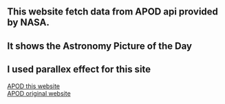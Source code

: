 <br>

<h2>This website fetch data from APOD api provided by NASA.</h2> 
<h2>It shows the Astronomy Picture of the Day</h2>
<h2>I used parallex effect for this site</h2>
<a href="https://superlative-panda-b531f0.netlify.app" target="_blank">APOD this website</a>
<br>
<a href="https://apod.nasa.gov/apod/astropix.html" target="_blank">APOD original website</a>


